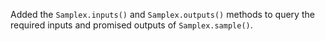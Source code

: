 Added the `Samplex.inputs()` and `Samplex.outputs()` methods to query the required inputs and promised outputs of `Samplex.sample()`.

